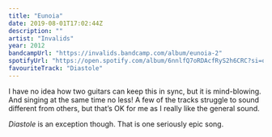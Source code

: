 ```yaml
---
title: "Eunoia"
date: 2019-08-01T17:02:44Z
description: ""
artist: "Invalids"
year: 2012
bandcampUrl: "https://invalids.bandcamp.com/album/eunoia-2"
spotifyUrl: "https://open.spotify.com/album/6nnlfQ7oRDAcfRyS2h6CRC?si=owKphVMWTZGyAtCvmCoeVQ"
favouriteTrack: "Diastole"
---
```


I have no idea how two guitars can keep this in sync, but it is mind-blowing. And singing at the same time no less! A few of the tracks struggle to sound different from others, but that’s OK for me as I really like the general sound.

<cite>Diastole</cite> is an exception though. That is one seriously epic song.